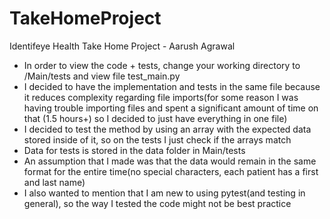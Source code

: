 # TakeHomeProject

Identifeye Health Take Home Project - Aarush Agrawal

- In order to view the code + tests, change your working directory to /Main/tests and view file test_main.py
- I decided to have the implementation and tests in the same file because it reduces complexity regarding file imports(for some reason I was having trouble importing files and spent a significant amount of time on that (1.5 hours+) so I decided to just have everything in one file)
- I decided to test the method by using an array with the expected data stored inside of it, so on the tests I just check if the arrays match
- Data for tests is stored in the data folder in Main/tests
- An assumption that I made was that the data would remain in the same format for the entire time(no special characters, each patient has a first and last name)
- I also wanted to mention that I am new to using pytest(and testing in general), so the way I tested the code might not be best practice
